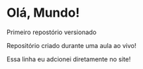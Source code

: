 # Olá, Mundo!
 Primeiro repostório versionado

Repositório criado durante uma aula ao vivo!

Essa linha eu adcionei diretamente no site!
